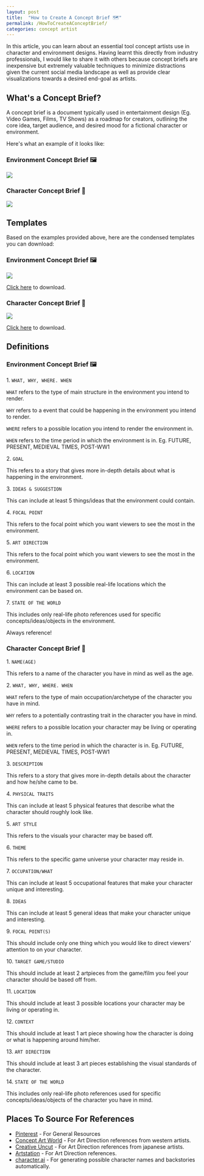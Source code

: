```yaml
---
layout: post
title:  "How to Create A Concept Brief 🗺️"
permalink: /HowToCreateAConceptBrief/
categories: concept artist
---
```


In this article, you can learn about an essential tool concept artists use in character and environment designs. Having learnt this directly from industry professionals, I would like to share it with others because concept briefs are inexpensive but extremely valuable techniques to minimize distractions given the current social media landscape as well as provide clear visualizations towards a desired end-goal as artists.

##  **What's a Concept Brief?**

A concept brief is a document typically used in entertainment design (Eg. Video Games, Films, TV Shows) as a roadmap for creators, outlining the core idea, target audience, and desired mood for a fictional character or environment.

Here's what an example of it looks like:

### Environment Concept Brief 🖼️
![](/img/2024_04_05/env_concept_brief.png)

### Character Concept Brief 👤
![](/img/2024_04_05/char_concept_brief.png)

## **Templates**

Based on the examples provided above, here are the condensed templates you can download:

### Environment Concept Brief 🖼️
![](/img/2024_04_05/ed_concept_brief_template.png)

[Click here](https://github.com/cardboardcode/cardboardcode.github.io/raw/main/img/2024_04_05/ed_concept_brief_template.pur) to download.

### Character Concept Brief 👤
![](/img/2024_04_05/char_concept_brief_template.png)

[Click here](https://github.com/cardboardcode/cardboardcode.github.io/raw/main/img/2024_04_05/char_concept_brief_template.pur) to download.

## **Definitions**

### Environment Concept Brief 🖼️

1\. `WHAT, WHY, WHERE. WHEN`

`WHAT` refers to the type of main structure in the environment you intend to render.

`WHY` refers to a event that could be happening in the environment you intend to render.

`WHERE` refers to a possible location you intend to render the environment in.

`WHEN` refers to the time period in which the environment is in. Eg. FUTURE, PRESENT, MEDIEVAL TIMES, POST-WW1

2\. `GOAL`

This refers to a story that gives more in-depth details about what is happening in the environment.

3\. `IDEAS & SUGGESTION`

This can include at least 5 things/ideas that the environment could contain.

4\. `FOCAL POINT`

This refers to the focal point which you want viewers to see the most in the environment.

5\. `ART DIRECTION`

This refers to the focal point which you want viewers to see the most in the environment.

6\. `LOCATION`

This can include at least 3 possible real-life locations which the environment can be based on.

7\. `STATE OF THE WORLD`

This includes only real-life photo references used for specific concepts/ideas/objects in the environment.

Always reference!

### Character Concept Brief 👤

1\. `NAME(AGE)`

This refers to a name of the character you have in mind as well as the age.

2\. `WHAT, WHY, WHERE. WHEN`

`WHAT` refers to the type of main occupation/archetype of the character you have in mind.

`WHY` refers to a potentially contrasting trait in the character you have in mind.

`WHERE` refers to a possible location your character may be living or operating in.

`WHEN` refers to the time period in which the character is in. Eg. FUTURE, PRESENT, MEDIEVAL TIMES, POST-WW1

3\. `DESCRIPTION`

This refers to a story that gives more in-depth details about the character and how he/she came to be.

4\. `PHYSICAL TRAITS`

This can include at least 5 physical features that describe what the character should roughly look like.

5\. `ART STYLE`

This refers to the visuals your character may be based off.

6\. `THEME`

This refers to the specific game universe your character may reside in.

7\. `OCCUPATION/WHAT`

This can include at least 5 occupational features that make your character unique and interesting.

8\. `IDEAS`

This can include at least 5 general ideas that make your character unique and interesting.

9\. `FOCAL POINT(S)`

This should include only one thing which you would like to direct viewers' attention to on your character.

10\. `TARGET GAME/STUDIO`

This should include at least 2 artpieces from the game/film you feel your character should be based off from.

11\. `LOCATION`

This should include at least 3 possible locations your character may be living or operating in.

12\. `CONTEXT`

This should include at least 1 art piece showing how the character is doing or what is happening around him/her.

13\. `ART DIRECTION`

This should include at least 3 art pieces establishing the visual standards of the character.

14\. `STATE OF THE WORLD`

This includes only real-life photo references used for specific concepts/ideas/objects of the character you have in mind.

## **Places To Source For References**

- [Pinterest](https://www.pinterest.com/) - For General Resources
- [Concept Art World](https://conceptartworld.com/) - For Art Direction references from western artists.
- [Creative Uncut](https://www.creativeuncut.com/) - For Art Direction references from japanese artists.
- [Artstation](https://www.artstation.com/) - For Art Direction references.
- [character.ai](https://character.ai/) - For generating possible character names and backstories automatically.


